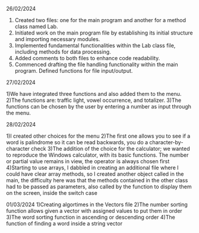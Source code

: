 26/02/2024

1) Created two files: one for the main program and another for a method class named Lab.
2) Initiated work on the main program file by establishing its initial structure and importing necessary modules.
3) Implemented fundamental functionalities within the Lab class file, including methods for data processing.
4) Added comments to both files to enhance code readability.
5) Commenced drafting the file handling functionality within the main program. Defined functions for file input/output.


27/02/2024

1)We have integrated three functions and also added them to the menu.
2)The functions are: traffic light, vowel occurrence, and totalizer.
3)The functions can be chosen by the user by entering a number as input through the menu.

28/02/2024

1)I created other choices for the menu
2)The first one allows you to see if a word is palindrome so it can be read backwards, you do a character-by-character check
3)The addition of the choice for the calculator; we wanted to reproduce the Windows calculator, with its basic functions. The number or partial value remains in view, the operator is always chosen first
4)Starting to use arrays, I dabbled in creating an additional file where I could have clear array methods, so I created another object called in the main, the difficulty here was that the methods contained in the other class had to be passed as parameters, also called by the function to display them on the screen, inside the switch case


01/03/2024
1)Creating algortimes in the Vectors file 
2)The number sorting function allows given a vector with assigned values to put them in order
3)The word sorting function in ascending or descending order
4)The function of finding a word inside a string vector
